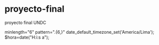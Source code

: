 # proyecto-final
proyecto final UNDC


minlength="6"
pattern=".{6,}"
  date_default_timezone_set('America/Lima');
$hora=date("H:i:s a");